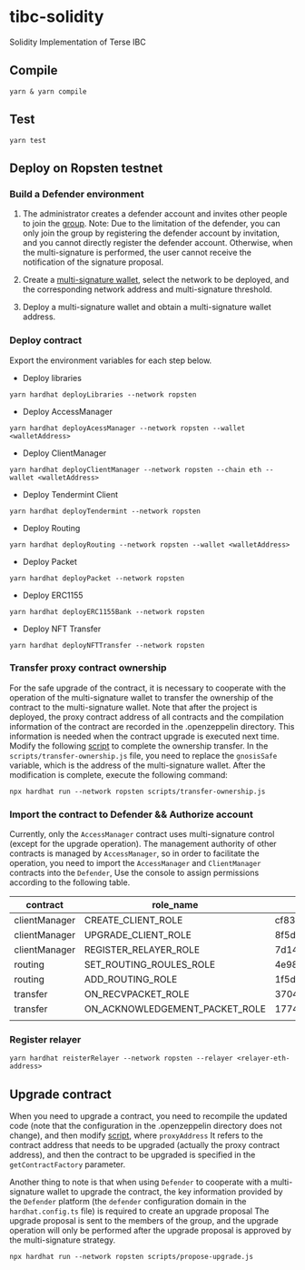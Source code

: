 # tibc-solidity

Solidity Implementation of Terse IBC

## Compile

```shell
yarn & yarn compile
```

## Test

```shell
yarn test
```

## Deploy on Ropsten testnet

### Build a Defender environment

1. The administrator creates a defender account and invites other people to join the [group](#https://defender.openzeppelin.com/#/collaborators). Note: Due to the limitation of the defender, you can only join the group by registering the defender account by invitation, and you cannot directly register the defender account. Otherwise, when the multi-signature is performed, the user cannot receive the notification of the signature proposal.

2. Create a [multi-signature wallet](#https://defender.openzeppelin.com/#/admin/addSafe), select the network to be deployed, and the corresponding network address and multi-signature threshold.

3. Deploy a multi-signature wallet and obtain a multi-signature wallet address.

### Deploy contract

Export the environment variables for each step below.

* Deploy libraries

```shell
yarn hardhat deployLibraries --network ropsten
```

* Deploy AccessManager

```shell
yarn hardhat deployAcessManager --network ropsten --wallet <walletAddress>
```

* Deploy ClientManager

```shell
yarn hardhat deployClientManager --network ropsten --chain eth --wallet <walletAddress>
```

* Deploy Tendermint Client

```shell
yarn hardhat deployTendermint --network ropsten
```

* Deploy Routing

```shell
yarn hardhat deployRouting --network ropsten --wallet <walletAddress>
```

* Deploy Packet

```shell
yarn hardhat deployPacket --network ropsten
```

* Deploy ERC1155

```shell
yarn hardhat deployERC1155Bank --network ropsten
```

* Deploy NFT Transfer

```shell
yarn hardhat deployNFTTransfer --network ropsten
```

### Transfer proxy contract ownership

For the safe upgrade of the contract, it is necessary to cooperate with the operation of the multi-signature wallet to transfer the ownership of the contract to the multi-signature wallet. Note that after the project is deployed, the proxy contract address of all contracts and the compilation information of the contract are recorded in the .openzeppelin directory. This information is needed when the contract upgrade is executed next time. Modify the following [script](#./script/transfer-ownership.js) to complete the ownership transfer. In the `scripts/transfer-ownership.js` file, you need to replace the `gnosisSafe` variable, which is the address of the multi-signature wallet. After the modification is complete, execute the following command:

```shell
npx hardhat run --network ropsten scripts/transfer-ownership.js
```

### Import the contract to Defender && Authorize account

Currently, only the `AccessManager` contract uses multi-signature control (except for the upgrade operation). The management authority of other contracts is managed by `AccessManager`, so in order to facilitate the operation, you need to import the `AccessManager` and `ClientManager` contracts into the `Defender`, Use the console to assign permissions according to the following table.

| contract      | role_name                      | role_value                                                       |
| ------------- | ------------------------------ | ---------------------------------------------------------------- |
| clientManager | CREATE_CLIENT_ROLE             | cf83526043951e0ae3bc5b11e7a485f61baaf17277b2ad0841e35d5abe0d05fd |
| clientManager | UPGRADE_CLIENT_ROLE            | 8f5d2792a1fa2e423bdb2f27e1d5fbe0bf82904d867257a47a12c00f619f3fa9 |
| clientManager | REGISTER_RELAYER_ROLE          | 7d1460b63cf4a7c6c430432e77ee5362c0ab212bae6ee332cd661bb15f52c809 |
| routing       | SET_ROUTING_ROULES_ROLE        | 4e98d329974ca80a93cf972d0cb6da6ab889cef98382664c47b8e3adbdcde764 |
| routing       | ADD_ROUTING_ROLE               | 1f5d5d13d11690c734f3783b436f0f33696a050aed979e5362a3c49324de4427 |
| transfer      | ON_RECVPACKET_ROLE             | 37047b08f3a23fe2015ab7a09e9ea8fa4cd754a9cf05e3e1a97eaf5f7377cba4 |
| transfer      | ON_ACKNOWLEDGEMENT_PACKET_ROLE | 177411b22008009546b1b5adeaef545c56fc807383f00c329ad0647abc0ebbf0 |
|               |                                |                                                                  |

### Register relayer

```shell
yarn hardhat reisterRelayer --network ropsten --relayer <relayer-eth-address>
```

## Upgrade contract

When you need to upgrade a contract, you need to recompile the updated code (note that the configuration in the .openzeppelin directory does not change), and then modify [script](#./script/propose-upgrade.js), where `proxyAddress` It refers to the contract address that needs to be upgraded (actually the proxy contract address), and then the contract to be upgraded is specified in the `getContractFactory` parameter.

Another thing to note is that when using `Defender` to cooperate with a multi-signature wallet to upgrade the contract, the key information provided by the `Defender` platform (the `defender` configuration domain in the `hardhat.config.ts` file) is required to create an upgrade proposal The upgrade proposal is sent to the members of the group, and the upgrade operation will only be performed after the upgrade proposal is approved by the multi-signature strategy.

```shell
npx hardhat run --network ropsten scripts/propose-upgrade.js
```
